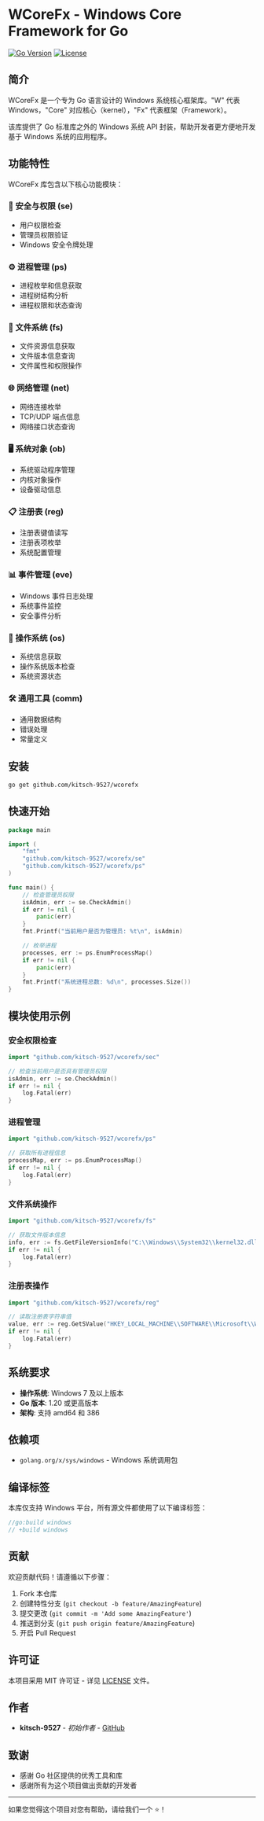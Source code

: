 ﻿# WCoreFx - Windows Core Framework for Go

[![Go Version](https://img.shields.io/badge/Go-1.20+-blue.svg)](https://golang.org)
[![License](https://img.shields.io/badge/License-MIT-green.svg)](LICENSE)

## 简介

WCoreFx 是一个专为 Go 语言设计的 Windows 系统核心框架库。"W" 代表 Windows，"Core" 对应核心（kernel），"Fx" 代表框架（Framework）。

该库提供了 Go 标准库之外的 Windows 系统 API 封装，帮助开发者更方便地开发基于 Windows 系统的应用程序。

## 功能特性

WCoreFx 库包含以下核心功能模块：

### 🔐 安全与权限 (se)
- 用户权限检查
- 管理员权限验证
- Windows 安全令牌处理

### ⚙️ 进程管理 (ps)
- 进程枚举和信息获取
- 进程树结构分析
- 进程权限和状态查询

### 📁 文件系统 (fs)
- 文件资源信息获取
- 文件版本信息查询
- 文件属性和权限操作

### 🌐 网络管理 (net)
- 网络连接枚举
- TCP/UDP 端点信息
- 网络接口状态查询

### 🖥️ 系统对象 (ob)
- 系统驱动程序管理
- 内核对象操作
- 设备驱动信息

### 📋 注册表 (reg)
- 注册表键值读写
- 注册表项枚举
- 系统配置管理

### 📊 事件管理 (eve)
- Windows 事件日志处理
- 系统事件监控
- 安全事件分析

### 🔧 操作系统 (os)
- 系统信息获取
- 操作系统版本检查
- 系统资源状态

### 🛠️ 通用工具 (comm)
- 通用数据结构
- 错误处理
- 常量定义

## 安装

```bash
go get github.com/kitsch-9527/wcorefx
```

## 快速开始

```go
package main

import (
    "fmt"
    "github.com/kitsch-9527/wcorefx/se"
    "github.com/kitsch-9527/wcorefx/ps"
)

func main() {
    // 检查管理员权限
    isAdmin, err := se.CheckAdmin()
    if err != nil {
        panic(err)
    }
    fmt.Printf("当前用户是否为管理员: %t\n", isAdmin)

    // 枚举进程
    processes, err := ps.EnumProcessMap()
    if err != nil {
        panic(err)
    }
    fmt.Printf("系统进程总数: %d\n", processes.Size())
}
```

## 模块使用示例

### 安全权限检查

```go
import "github.com/kitsch-9527/wcorefx/sec"

// 检查当前用户是否具有管理员权限
isAdmin, err := se.CheckAdmin()
if err != nil {
    log.Fatal(err)
}
```

### 进程管理

```go
import "github.com/kitsch-9527/wcorefx/ps"

// 获取所有进程信息
processMap, err := ps.EnumProcessMap()
if err != nil {
    log.Fatal(err)
}
```

### 文件系统操作

```go
import "github.com/kitsch-9527/wcorefx/fs"

// 获取文件版本信息
info, err := fs.GetFileVersionInfo("C:\\Windows\\System32\\kernel32.dll")
if err != nil {
    log.Fatal(err)
}
```

### 注册表操作

```go
import "github.com/kitsch-9527/wcorefx/reg"

// 读取注册表字符串值
value, err := reg.GetSValue("HKEY_LOCAL_MACHINE\\SOFTWARE\\Microsoft\\Windows\\CurrentVersion", "ProductName")
if err != nil {
    log.Fatal(err)
}
```

## 系统要求

- **操作系统**: Windows 7 及以上版本
- **Go 版本**: 1.20 或更高版本
- **架构**: 支持 amd64 和 386

## 依赖项

- `golang.org/x/sys/windows` - Windows 系统调用包

## 编译标签

本库仅支持 Windows 平台，所有源文件都使用了以下编译标签：

```go
//go:build windows
// +build windows
```

## 贡献

欢迎贡献代码！请遵循以下步骤：

1. Fork 本仓库
2. 创建特性分支 (`git checkout -b feature/AmazingFeature`)
3. 提交更改 (`git commit -m 'Add some AmazingFeature'`)
4. 推送到分支 (`git push origin feature/AmazingFeature`)
5. 开启 Pull Request

## 许可证

本项目采用 MIT 许可证 - 详见 [LICENSE](LICENSE) 文件。

## 作者

- **kitsch-9527** - *初始作者* - [GitHub](https://github.com/kitsch-9527)

## 致谢

- 感谢 Go 社区提供的优秀工具和库
- 感谢所有为这个项目做出贡献的开发者

---

如果您觉得这个项目对您有帮助，请给我们一个 ⭐️！